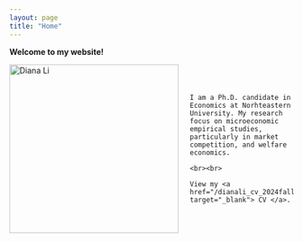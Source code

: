 ```yaml
---
layout: page
title: "Home"
---
```


**Welcome to my website!**

<div style="display: flex; align-items: center;">
  <img src="/headshot.jpg" alt="Diana Li" style="width: 300px; margin-right: 20px;">
  <p>
    
    I am a Ph.D. candidate in Economics at Norhteastern University. My research focus on microeconomic empirical studies, particularly in market competition, and welfare economics.

    <br><br>
    
    View my <a href="/dianali_cv_2024fall.pdf" target="_blank"> CV </a>.
  </p>
</div>




